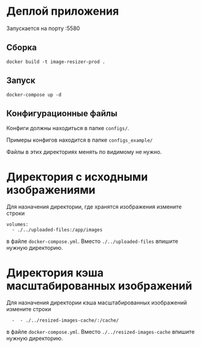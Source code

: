 # Деплой приложения

Запускается на порту :5580


## Сборка

`docker build -t image-resizer-prod .`


## Запуск

`docker-compose up -d`


## Конфигурационные файлы

Конфиги должны находиться в папке `configs/`. 

Примеры конфигов находится в папке `configs_example/`

Файлы в этих директориях менять по видимому не нужно. 

# Директория с исходными изображениями

Для назначения директории, где хранятся изображения 
измените строки

    volumes: 
      - ./../uploaded-files:/app/images

в файле `docker-compose.yml`. Вместо `./../uploaded-files` 
впишите нужную директорию.


# Директория кэша масштабированных изображений 

Для назначения директории кэша масштабированных изображений
измените строки

    
      -  - ./../resized-images-cache/:/cache/

в файле `docker-compose.yml`. Вместо `./../resized-images-cache` 
впишите нужную директорию.



